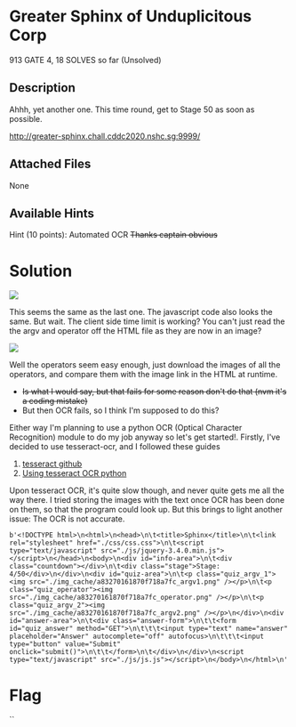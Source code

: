 
# Greater Sphinx of Unduplicitous Corp

913 GATE 4, 18 SOLVES so far (Unsolved)

## Description

Ahhh, yet another one. This time round, get to Stage 50 as soon as possible.

http://greater-sphinx.chall.cddc2020.nshc.sg:9999/

## Attached Files

None

## Available Hints

Hint (10 points): Automated OCR ~~Thanks captain obvious~~

# Solution

![](Screenshots/1.png)

This seems the same as the last one. The javascript code also looks the same. But wait. The client side time limit is working? You can't just read the the argv and operator off the HTML file as they are now in an image?

![](Screenshots/2.png)

Well the operators seem easy enough, just download the images of all the operators, and compare them with the image link in the HTML at runtime.
- ~~Is what I would say, but that fails for some reason don't do that (nvm it's a coding mistake)~~ 
- But then OCR fails, so I think I'm supposed to do this?

Either way I'm planning to use a python OCR (Optical Character Recognition) module to do my job anyway so let's get started!. Firstly, I've decided to use tesseract-ocr, and I followed these guides
1. [tesseract github](https://github.com/tesseract-ocr/tesseract/wiki)
2. [Using tesseract OCR python](https://www.pyimagesearch.com/2017/07/10/using-tesseract-ocr-python/)

Upon tesseract OCR, it's quite slow though, and never quite gets me all the way there. I tried storing the images with the text once OCR has been done on them, so that the program could look up. But this brings to light another issue: The OCR is not accurate.

```
b'<!DOCTYPE html>\n<html>\n<head>\n\t<title>Sphinx</title>\n\t<link rel="stylesheet" href="./css/css.css">\n\t<script type="text/javascript" src="./js/jquery-3.4.0.min.js"></script>\n</head>\n<body>\n<div id="info-area">\n\t<div class="countdown"></div>\n\t<div class="stage">Stage: 4/50</div>\n</div>\n<div id="quiz-area">\n\t<p class="quiz_argv_1"><img src="./img_cache/a83270161870f718a7fc_argv1.png" /></p>\n\t<p class="quiz_operator"><img src="./img_cache/a83270161870f718a7fc_operator.png" /></p>\n\t<p class="quiz_argv_2"><img src="./img_cache/a83270161870f718a7fc_argv2.png" /></p>\n</div>\n<div id="answer-area">\n\t<div class="answer-form">\n\t\t<form id="quiz_answer" method="GET">\n\t\t\t<input type="text" name="answer" placeholder="Answer" autocomplete="off" autofocus>\n\t\t\t<input type="button" value="Submit" onclick="submit()">\n\t\t</form>\n\t</div>\n</div>\n<script type="text/javascript" src="./js/js.js"></script>\n</body>\n</html>\n'
```


# Flag

``
